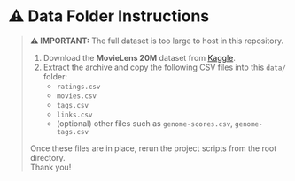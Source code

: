 # ⚠️ Data Folder Instructions

> **⚠️ IMPORTANT:** The full dataset is too large to host in this repository.
>
> 1. Download the **MovieLens 20M** dataset from [Kaggle](https://www.kaggle.com/datasets/grouplens/movielens-20m-dataset/data).
> 2. Extract the archive and copy the following CSV files into this `data/` folder:
>    - `ratings.csv`
>    - `movies.csv`
>    - `tags.csv`
>    - `links.csv`
>    - (optional) other files such as `genome-scores.csv`, `genome-tags.csv`
>
> Once these files are in place, rerun the project scripts from the root directory.  
> Thank you!


